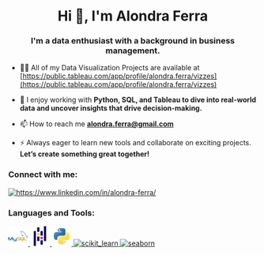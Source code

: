 <h1 align="center">Hi 👋, I'm Alondra Ferra</h1>
<h3 align="center">I'm a data enthusiast with a background in business management.</h3>

- 👨‍💻 All of my Data Visualization Projects are available at [https://public.tableau.com/app/profile/alondra.ferra/vizzes](https://public.tableau.com/app/profile/alondra.ferra/vizzes)

- 📄 I enjoy working with **Python, SQL, and Tableau to dive into real-world data and uncover insights that drive decision-making.**

- 📫 How to reach me **alondra.ferra@gmail.com**

- ⚡ Always eager to learn new tools and collaborate on exciting projects. **Let’s create something great together!**

<h3 align="left">Connect with me:</h3>
<p align="left">
<a href="https://www.linkedin.com/in/alondra-ferra/" target="blank"><img align="center" src="https://raw.githubusercontent.com/rahuldkjain/github-profile-readme-generator/master/src/images/icons/Social/linked-in-alt.svg" alt="https://www.linkedin.com/in/alondra-ferra/" height="30" width="40" /></a>
</p>

<h3 align="left">Languages and Tools:</h3>
<p align="left"> <a href="https://www.mysql.com/" target="_blank" rel="noreferrer"> <img src="https://raw.githubusercontent.com/devicons/devicon/master/icons/mysql/mysql-original-wordmark.svg" alt="mysql" width="40" height="40"/> </a> <a href="https://pandas.pydata.org/" target="_blank" rel="noreferrer"> <img src="https://raw.githubusercontent.com/devicons/devicon/2ae2a900d2f041da66e950e4d48052658d850630/icons/pandas/pandas-original.svg" alt="pandas" width="40" height="40"/> </a> <a href="https://www.python.org" target="_blank" rel="noreferrer"> <img src="https://raw.githubusercontent.com/devicons/devicon/master/icons/python/python-original.svg" alt="python" width="40" height="40"/> </a> <a href="https://scikit-learn.org/" target="_blank" rel="noreferrer"> <img src="https://upload.wikimedia.org/wikipedia/commons/0/05/Scikit_learn_logo_small.svg" alt="scikit_learn" width="40" height="40"/> </a> <a href="https://seaborn.pydata.org/" target="_blank" rel="noreferrer"> <img src="https://seaborn.pydata.org/_images/logo-mark-lightbg.svg" alt="seaborn" width="40" height="40"/> </a> </p>
